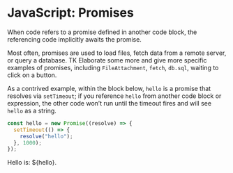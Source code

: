 # JavaScript: Promises

When code refers to a promise defined in another code block, the referencing code implicitly awaits the promise.

Most often, promises are used to load files, fetch data from a remote server, or query a database. TK Elaborate some more and give more specific examples of promises, including `FileAttachment`, `fetch`, `db.sql`, waiting to click on a button.

As a contrived example, within the block below, `hello` is a promise that resolves via `setTimeout`; if you reference `hello` from another code block or expression, the other code won’t run until the timeout fires and will see `hello` as a string.

```js echo
const hello = new Promise((resolve) => {
  setTimeout(() => {
    resolve("hello");
  }, 1000);
});
```

Hello is: ${hello}.
